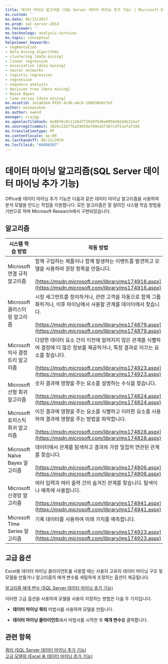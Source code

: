 ```yaml
---
title: 데이터 마이닝 알고리즘 (SQL Server 데이터 마이닝 추가 기능) | Microsoft Docs
ms.custom: ''
ms.date: 06/13/2017
ms.prod: sql-server-2014
ms.reviewer: ''
ms.technology: analysis-services
ms.topic: conceptual
helpviewer_keywords:
- segmentation
- data mining algorithms
- clustering [data mining]
- linear regression
- association [data mining]
- neural networks
- logistic regression
- regression
- sequence analysis
- decision tree [data mining]
- Naive Bayes
- time series [data mining]
ms.assetid: 3a1a62e4-9fb5-4cdb-a6c6-1b8b30d417ef
author: minewiskan
ms.author: owend
manager: craigg
ms.openlocfilehash: 6e0bf6c0c1126dff29107636e0956d92d4b314a7
ms.sourcegitcommit: 3026c22b7fba19059a769ea5f367c4f51efaf286
ms.translationtype: MT
ms.contentlocale: ko-KR
ms.lasthandoff: 06/15/2019
ms.locfileid: "66086507"
---
```

# <a name="data-mining-algorithms-sql-server-data-mining-add-ins"></a>데이터 마이닝 알고리즘(SQL Server 데이터 마이닝 추가 기능)
  Office용 데이터 마이닝 추가 기능은 다음과 같은 데이터 마이닝 알고리즘을 사용하여 분석 모델을 만드는 작업을 지원합니다. 모든 알고리즘은 잘 알려진 시스템 학습 방법을 기반으로 하며 Microsoft Research에서 구현되었습니다.  
  
## <a name="algorithms"></a>알고리즘  
  
|시스템 학습 방법|작동 방법|  
|-----------------------------|------------------|  
|Microsoft 연결 규칙 알고리즘|함께 구입하는 제품이나 함께 발생하는 이벤트를 발견하고 모델을 사용하여 권장 항목을 만듭니다.<br /><br /> [https://msdn.microsoft.com/library/ms174916.aspx](https://msdn.microsoft.com/library/ms174916.aspx)|  
|Microsoft 클러스터링 알고리즘|시장 세그먼트를 정의하거나, 관련 고객을 자동으로 함께 그룹화하거나, 이후 마이닝에서 사용할 관계를 데이터에서 찾습니다.<br /><br /> [https://msdn.microsoft.com/library/ms174879.aspx](https://msdn.microsoft.com/library/ms174879.aspx)|  
|Microsoft 의사 결정 트리 알고리즘|다양한 데이터 요소 간의 이전에 알려지지 않은 관계를 식별하여 결정에 더 많은 정보를 제공하거나, 특정 결과로 이끄는 요소를 찾습니다.<br /><br /> [https://msdn.microsoft.com/library/ms174923.aspx](https://msdn.microsoft.com/library/ms174923.aspx)|  
|Microsoft 선형 회귀 알고리즘|숫자 결과에 영향을 주는 요소를 설명하는 수식을 찾습니다.<br /><br /> [https://msdn.microsoft.com/library/ms174824.aspx](https://msdn.microsoft.com/library/ms174824.aspx)|  
|Microsoft 로지스틱 회귀 알고리즘|이진 결과에 영향을 주는 요소를 식별하고 이러한 요소를 사용하여 결과에 영향을 주는 방법을 파악합니다.<br /><br /> [https://msdn.microsoft.com/library/ms174828.aspx](https://msdn.microsoft.com/library/ms174828.aspx)|  
|Microsoft Naïve Bayes 알고리즘|데이터에서 관계를 탐색하고 결과와 가장 밀접히 연관된 관계를 찾습니다.<br /><br /> [https://msdn.microsoft.com/library/ms174806.aspx](https://msdn.microsoft.com/library/ms174806.aspx)|  
|Microsoft 신경망 알고리즘|여러 입력과 여러 출력 간의 숨겨진 관계를 찾습니다. 탐색이나 예측에 사용합니다.<br /><br /> [https://msdn.microsoft.com/library/ms174941.aspx](https://msdn.microsoft.com/library/ms174941.aspx)|  
|Microsoft Time Series 알고리즘|기록 데이터를 사용하여 미래 가치를 예측합니다.<br /><br /> [https://msdn.microsoft.com/library/ms174923.aspx](https://msdn.microsoft.com/library/ms174923.aspx)|  
  
## <a name="advanced-options"></a>고급 옵션  
 Excel용 데이터 마이닝 클라이언트를 사용할 때는 사용자 고유의 데이터 마이닝 구조 및 모델을 만들거나 알고리즘의 매개 변수를 세밀하게 조정하는 옵션이 제공됩니다.  
  
 [알고리즘 매개 변수 &#40;SQL Server 데이터 마이닝 추가 기능&#41;](algorithm-parameters-sql-server-data-mining-add-ins.md)  
  
 이러한 고급 옵션을 사용하여 모델을 사용자 지정하는 방법은 다음 두 가지입니다.  
  
-   **데이터 마이닝 쿼리** 마법사를 사용하여 모델을 만듭니다.  
  
-   **데이터 마이닝 클라이언트**에서 마법사를 시작한 후 **매개 변수**를 클릭합니다.  
  
## <a name="see-also"></a>관련 항목  
 [쿼리 &#40;SQL Server 데이터 마이닝 추가 기능&#41;](query-sql-server-data-mining-add-ins.md)   
 [고급 모델링 &#40;Excel 용 데이터 마이닝 추가 기능&#41;](advanced-modeling-data-mining-add-ins-for-excel.md)  
  
  

